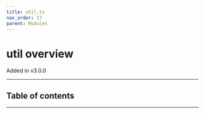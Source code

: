 ```yaml
---
title: util.ts
nav_order: 17
parent: Modules
---
```


# util overview

Added in v3.0.0

---

<h2 class="text-delta">Table of contents</h2>

---
